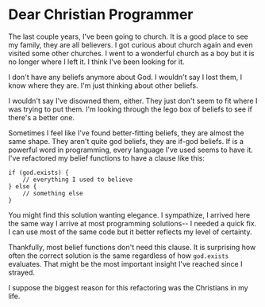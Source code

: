 # Dear Christian Programmer

The last couple years, I've been going to church. It is a good place to see my family, they are all believers. I got curious about church again and even visited some other churches. I went to a wonderful church as a boy but it is no longer where I left it. I think I've been looking for it.

I don't have any beliefs anymore about God. I wouldn't say I lost them, I know where they are. I'm just thinking about other beliefs. 

I wouldn't say I've disowned them, either. They just don't seem to fit where I was trying to put them. I'm looking through the lego box of beliefs to see if there's a better one.

Sometimes I feel like I've found better-fitting beliefs, they are almost the same shape. They aren't quite god beliefs, they are if-god beliefs. If is a powerful word in programming, every language I've used seems to have it. I've refactored my belief functions to have a clause like this:

```
if (god.exists) {
	// everything I used to believe
} else {
	// something else
}
```

You might find this solution wanting elegance. I sympathize, I arrived here the same way I arrive at most programming solutions-- I needed a quick fix. I can use most of the same code but it better reflects my level of certainty.

Thankfully, most belief functions don't need this clause. It is surprising how often the correct solution is the same regardless of how `god.exists` evaluates. That might be the most important insight I've reached since I strayed. 

I suppose the biggest reason for this refactoring was the Christians in my life.

